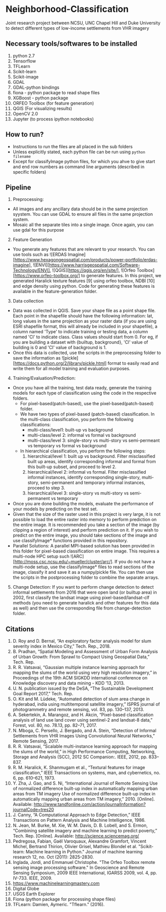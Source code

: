# Neighborhood-Classification
Joint research project between NCSU, UNC Chapel Hill and Duke University to detect different types of low-income settlements from VHR imagery

## Necessary tools/softwares to be installed
1. python 2.7
2. Tensorflow
3. TFLearn
4. Scikit-learn
5. Scikit-image
6. GDAL
7. GDAL-python bindings
8. fiona - python package to read shape files
9. XGBoost - python package
10. ORFEO Toolbox (for feature generation)
11. QGIS (For visualizing results)
12. OpenCV 2.0
13. Jupyter (to process ipython notebooks)

## How to run?
* Instructions to run the files are all placed in the sub folders
* Unless explicitly stated, each python file can be run using ```python filename```
* Except for classifyImage python files, for which you ahve to give start and end row numbers as command line arguments (described in specific folders)

## Pipeline
1. Preprocessing:
* All images and any ancillary data should be in the same projection syystem. You can use GDAL to ensure all files in the same projection system.
* Mosaic all the separate tiles into a single image. Once again, you can use gdal for this purpose

2. Feature Generation
* You generate any features that are relevant to your research. You can use tools such as ![ERDAS Imagine][https://www.hexagongeospatial.com/products/power-portfolio/erdas-imagine], ![ENVI][https://www.harrisgeospatial.com/Software-Technology/ENVI], ![QGIS][https://qgis.org/en/site/], ![Orfeo Toolbox][https://www.orfeo-toolbox.org/] to generate features. In this project, we generated Haralick texture features [9] using orfeo toolbox, NDBI [10] and edge density using python. Code for generating these features is available in the feature-generation folder.

3. Data collection
* Data was collected in QGIS. Save your shape file as a point shape file. Each point in the shapefile should have the following information: lat, long values in the same projection as your raster data (if you are using ESRI shapefile format, this will already be included in your shapefile), a column named 'Type' to indicate training or testing data, a column named 'Cl' to indicate class. Class values should start from 0. For eg, if you are building a dataset with {builtup, background}, 'Cl' value of building is 0 and 'Cl' value of background is 1. 
* Once this data is collected, use the scripts in the preprocessing folder to save the information as ![pickle][https://docs.python.org/2/library/pickle.html] format to easily read and write them for all model training and evaluation purposes.
4. Training/Evaluation/Prediction:
* Once you have all the training, test data ready, generate the training models for each type of classification using the code in the respective folders.
	* For pixel-based(patch-based), use the pixel-based(patch-based) folder.  
	* We have two types of pixel-based (patch-based) classification. In the multi-class classification, you perform the following classifications:
		* multi-class/level1: built-up vs background
		* multi-class/level 2: informal vs formal vs background
		* multi-class/level 3: single-story vs multi-story vs semi-permeant vs temporary vs formal vs background
	* In hierarchical classification, you perform the following steps:
		1. hierarchical/level 1: built up vs background. Filter misclassified built up areas, identify corresponding informal and formal from this built-up subset, and proceed to level 2.
		2. hierarchical/level 2: informal vs formal. Filter misclassified informal instances, identify corresponding single-story, multi-story, semi-permanent and temporary informal instances, proceed to step 3.
		3. hierarchical/level 3: single-story vs multi-story vs semi-permanent vs temporary
* Once you are done building the models, evaluate the performance of your models by predicting on the test set.
* Given that the size of the raster used in this project is very large, it is not possible to load the entire raster into memory to perform prediction on the entire image. It is recommended you take a section of the image (by clipping a region of interest) and perform prediction on it. If you wish to predict on the entire image, you should take sections of the image and use classifyImage* functions provided in this repository. 
* Parallel Solutions: A parallel MPI-based solution has been provided in this folder for pixel-based classification on entire image. This requires a multi-node HPC setup such ![ARC][http://moss.csc.ncsu.edu/~mueller/cluster/arc/]. If you do not have a multi-node setup, use the classifyImage* files to read sections of the image, classify it and save it as a numpy/pickle file. You can then use the scripts in the postprocessing folder to combine the separate arrays.
5. Change Detection: If you want to perform change detection to detect informal settlements from 2016 that were open land (or builtup area) in 2002, first classify the landsat image using pixel-based/landsat-clf methods (you need to generate haralick and other features for this data as well) and then use the corresponding file from change-detection folder.

## Citations
1.  D. Roy and D. Bernal, “An exploratory factor analysis model for slum severity index in Mexico City,” Tech. Rep., 2018.
2.  B. Pradhan, “Spatial Modeling and Assessment of Urban Form Analysis of Urban Growth: From Sprawl to Compact Using Geospatial Data,” Tech. Rep.
3.  R. R. Vatsavai, “Gaussian multiple instance learning approach for mapping the slums of the world using very high resolution imagery,” in Proceedings of the 19th ACM SIGKDD international conference on Knowledge discovery and data mining - KDD ’13, 2013.
4.  U. N. publication issued by the DeSA, “The Sustainable Development Goal Report 2017,” Tech. Rep.
5. O. Kit and M. Lüdeke, “Automated detection of slum area change in hyderabad, india using multitemporal satellite imagery,” ISPRS journal of photogrammetry and remote sensing, vol. 83, pp. 130–137, 2013.
6.  A. Sekertekin, A. Marangoz, and H. Akcin, “Pixel-based classification analysis of land use land cover using sentinel-2 and landsat-8 data,” Forest, vol. 80, no. 78.13, pp. 82–71, 2017.
7.  N. Mboga, C. Persello, J. Bergado, and A. Stein, “Detection of Informal Settlements from VHR Images Using Convolutional Neural Networks,” Remote Sensing, 2017.
8.  R. R. Vatsavai, “Scalable multi-instance learning approach for mapping the slums of the world,” in High Performance Computing, Networking, Storage and Analysis (SCC), 2012 SC Companion:. IEEE, 2012, pp. 833–837.
9. R. M. Haralick, K. Shanmugam et al., “Textural features for image classification,” IEEE Transactions on systems, man, and cybernetics, no. 6, pp. 610–621, 1973.
10. Y. Zha, J. Gao, and S. Ni, “International Journal of Remote Sensing Use of normalized difference built-up index in automatically mapping urban areas from TM imagery Use of normalized difference built-up index in automatically mapping urban areas from TM imagery,” 2010. [Online]. Available: http://www.tandfonline.com/action/journalInformation?journalCode=tres20<F12>
11. J. Canny, “A Computational Approach to Edge Detection,” IEEE Transactions on Pattern Analysis and Machine Intelligence, 1986. 
12. N. Jean, M. Burke, M. Xie, W. M. Davis, D. B. Lobell, and S. Ermon, “Combining satellite imagery and machine learning to predict poverty,” Tech. Rep. [Online]. Available: http://science.sciencemag.org/
13. Pedregosa, Fabian, Gaël Varoquaux, Alexandre Gramfort, Vincent Michel, Bertrand Thirion, Olivier Grisel, Mathieu Blondel et al. "Scikit-learn: Machine learning in Python." Journal of machine learning research 12, no. Oct (2011): 2825-2830.
14. Inglada, Jordi, and Emmanuel Christophe. "The Orfeo Toolbox remote sensing image processing software." In Geoscience and Remote Sensing Symposium, 2009 IEEE International, IGARSS 2009, vol. 4, pp. IV-733. IEEE, 2009.
15. https://www.machinelearningmastery.com
16. Digital Globe 
17. USGS Earth Explorer
18. Fiona (python package for processing shape files)
19. TFLearn: Damien, Aymeric. "Tflearn." (2016).
